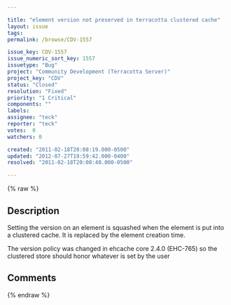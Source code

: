 ```yaml
---

title: "element version not preserved in terracotta clustered cache"
layout: issue
tags: 
permalink: /browse/CDV-1557

issue_key: CDV-1557
issue_numeric_sort_key: 1557
issuetype: "Bug"
project: "Community Development (Terracotta Server)"
project_key: "CDV"
status: "Closed"
resolution: "Fixed"
priority: "1 Critical"
components: ""
labels: 
assignee: "teck"
reporter: "teck"
votes:  0
watchers: 0

created: "2011-02-18T20:08:19.000-0500"
updated: "2012-07-27T19:59:42.000-0400"
resolved: "2011-02-18T20:08:40.000-0500"

---
```




{% raw %}



## Description

<div markdown="1" class="description">

Setting the version on an element is squashed when the element is put into a clustered cache. It is replaced by the element creation time.

The version policy was changed in ehcache core 2.4.0 (EHC-765) so the clustered store should honor whatever is set by the user


</div>

## Comments



{% endraw %}
